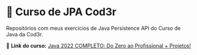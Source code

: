 # :closed_book: Curso de JPA Cod3r

Repositórios com meus exercícios de Java Persistence API do Curso de Java da Cod3r.

:paperclip: **Link do curso:** [Java 2022 COMPLETO: Do Zero ao Profissional + Projetos!](https://www.udemy.com/course/fundamentos-de-programacao-com-java/)
